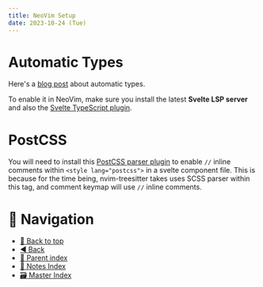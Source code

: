 ```yaml
---
title: NeoVim Setup
date: 2023-10-24 (Tue)
---
```


# Automatic Types

Here's a [blog post](https://svelte.dev/blog/zero-config-type-safety) about
automatic types.

To enable it in NeoVim, make sure you install the latest **Svelte LSP server**
and also the
[Svelte TypeScript plugin](https://www.npmjs.com/package/typescript-svelte-plugin).

# PostCSS

You will need to install this
[PostCSS parser plugin](https://github.com/postcss/postcss-scss#2-inline-comments-for-postcss)
to enable `//` inline comments within `<style lang="postcss">` in a svelte
component file. This is because for the time being, nvim-treesitter takes uses
SCSS parser within this tag, and comment keymap will use `//` inline comments.

# 🧭 Navigation

- [🔼 Back to top](#)
- [◀️ Back](index.md)
- [🔖 Parent index](index.md)
- [📑 Notes Index](../../../index.md)
- [🗃️ Master Index](../../../../index.md)
